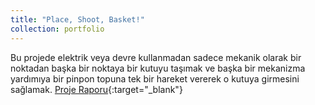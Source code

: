 ```yaml
---
title: "Place, Shoot, Basket!"
collection: portfolio
---
```

Bu projede elektrik veya devre kullanmadan sadece mekanik olarak bir noktadan başka bir noktaya bir kutuyu taşımak ve başka bir mekanizma yardımıya bir pinpon topuna tek bir hareket vererek o kutuya girmesini sağlamak.
[Proje Raporu](/files/dienamics_rapor.pdf){:target="_blank"}
